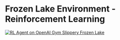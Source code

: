 # Frozen Lake Environment - Reinforcement Learning

[![RL Agent on OpenAI Gym Slippery Frozen Lake](http://img.youtube.com/vi/b1oh3TK6Jhg/0.jpg)](http://www.youtube.com/watch?v=b1oh3TK6Jhg "Reinforcement Learning Agent on OpenAI Gym Slippery Frozen Lake")